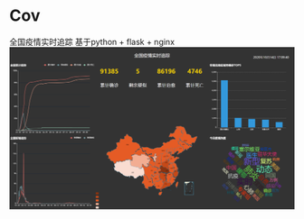 # Cov
全国疫情实时追踪 
基于python + flask + nginx
![image](https://github.com/1178778909/Cov/blob/master/static/image/1602666661(1).jpg)
